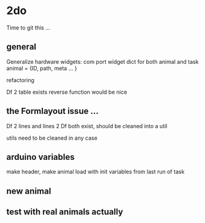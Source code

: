 # 2do
Time to git this ... 

## general
Generalize hardware widgets: com port widget
dict for both animal and task
animal = {ID, path, meta ... }

refactoring

Df 2 table exists
reverse function would be nice

## the Formlayout issue ... 
Df 2 lines
and lines 2 Df
both exist, should be cleaned into a util

utils need to be cleaned in any case

## arduino variables
make header, make animal load with init variables from last run of task


## new animal

## test with real animals actually